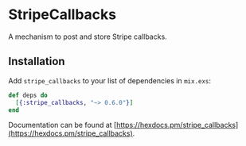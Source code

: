 # StripeCallbacks

A mechanism to post and store Stripe callbacks.

## Installation

Add `stripe_callbacks` to your list of dependencies in `mix.exs`:

```elixir
def deps do
  [{:stripe_callbacks, "~> 0.6.0"}]
end
```

Documentation can
be found at [https://hexdocs.pm/stripe_callbacks](https://hexdocs.pm/stripe_callbacks).

